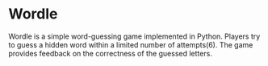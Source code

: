 # Wordle

Wordle is a simple word-guessing game implemented in Python. Players try to guess a hidden word within a limited number of attempts(6). The game provides feedback on the correctness of the guessed letters.
